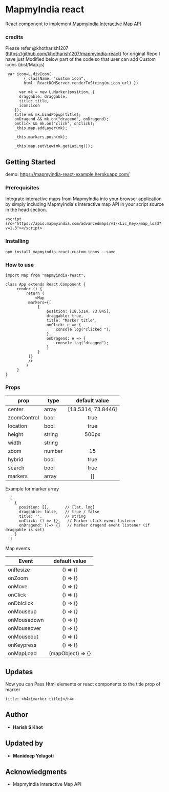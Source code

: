 # MapmyIndia react

React component to implement [MapmyIndia Interactive Map API](https://www.mapmyindia.com/api/advanced-maps/doc/interactive-map-api)

### credits

Please refer @khotharish1207 (https://github.com/khotharish1207/mapmyindia-react) for original Repo
I have just Modified below part of the code so that user can add Custom icons (dist/Map.js)

```
 var icon=L.divIcon(
        { className: "custom icon",
        html: ReactDOMServer.renderToString(m.icon_url) })

      var mk = new L.Marker(position, {
      draggable: draggable,
      title: title,
      icon:icon
    });
    title && mk.bindPopup(title);
    onDragend && mk.on("dragend", onDragend);
    onClick && mk.on("click", onClick);
    _this.map.addLayer(mk);

    _this.markers.push(mk);

    _this.map.setView(mk.getLatLng());

```

## Getting Started

demo: https://mapmyindia-react-example.herokuapp.com/

### Prerequisites

Integrate interactive maps from MapmyIndia into your browser application by simply including MapmyIndia's interactive map API in your script source in the head section.

```
<script src="https://apis.mapmyindia.com/advancedmaps/v1/<Lic_Key>/map_load?v=1.3"></script>
```

### Installing

```
npm install mapmyindia-react-custom-icons --save
```

### How to use

```
import Map from "mapmyindia-react";

class App extends React.Component {
	 render () {
		 return (
		 	 <Map
          markers={[
              {
                  position: [18.5314, 73.845],
                  draggable: true,
                  title: "Marker title",
                  onClick: e => {
                      console.log("clicked ");
                  },
                  onDragend: e => {
                      console.log("dragged");
                  }
              }
          ]}
          />
		 )
	 }
}

```

### Props

| prop        | type   |   default value    |
| ----------- | ------ | :----------------: |
| center      | array  | [18.5314, 73.8446] |
| zoomControl | bool   |        true        |
| location    | bool   |        true        |
| height      | string |       500px        |
| width       | string |                    |
| zoom        | number |         15         |
| hybrid      | bool   |        true        |
| search      | bool   |        true        |
| markers     | array  |         []         |

Example for marker array

```
  [
    {
      position: [],       // [lat, lng]
      draggable: false,   // true / false
      title: '',          // string
      onClick: () => {},   // Marker click event listener
      onDragend: ()=> {}   // Marker dragend event listener (if draggable is set)
    }
  ]

```

Map events

| Event       |   default value   |
| ----------- | :---------------: |
| onResize    |     () => {}      |
| onZoom      |     () => {}      |
| onMove      |     () => {}      |
| onClick     |     () => {}      |
| onDblclick  |     () => {}      |
| onMouseup   |     () => {}      |
| onMousedown |     () => {}      |
| onMouseover |     () => {}      |
| onMouseout  |     () => {}      |
| onKeypress  |     () => {}      |
| onMapLoad   | (mapObject) => {} |


## Updates

Now you can Pass Html elements or react components to the title prop of marker 
```
title: <h4>{marker title}</h4>
```

## Author

- **Harish S Khot**

## Updated by 
- **Manideep Yelugoti**

## Acknowledgments

- MapmyIndia Interactive Map API
